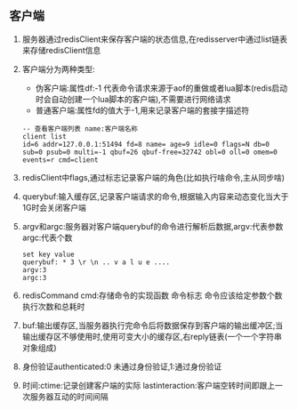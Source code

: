 ## 客户端

1. 服务器通过redisClient来保存客户端的状态信息,在redisserver中通过list链表来存储redisClient信息

2. 客户端分为两种类型:

   - 伪客户端:属性df:-1  代表命令请求来源于aof的重做或者lua脚本(redis启动时会自动创建一个lua脚本的客户端),不需要进行网络请求
   - 普通客户端:属性fd的值大于-1,用来记录客户端的套接字描述符

   ```redis
   -- 查看客户端列表 name:客户端名称
   client list
   id=6 addr=127.0.0.1:51494 fd=8 name= age=9 idle=0 flags=N db=0 sub=0 psub=0 multi=-1 qbuf=26 qbuf-free=32742 obl=0 oll=0 omem=0 events=r cmd=client
   ```

3. redisClient中flags,通过标志记录客户端的角色(比如执行啥命令,主从同步啥)

4. querybuf:输入缓存区,记录客户端请求的命令,根据输入内容来动态变化当大于1G时会关闭客户端

5. argv和argc:服务器对客户端querybuf的命令进行解析后数据,argv:代表参数 argc:代表个数

   ```
   set key value
   querybuf: * 3 \r \n .. v a l u e ....
   argv:3
   argc:3
   ```

6. redisCommand cmd:存储命令的实现函数 命令标志 命令应该给定参数个数 执行次数和总耗时

7. buf:输出缓存区,当服务器执行完命令后将数据保存到客户端的输出缓冲区;当输出缓存区不够使用时,使用可变大小的缓存区,右reply链表(一个一个字符串对象组成)

8. 身份验证authenticated:0 未通过身份验证,1:通过身份验证

9. 时间:ctime:记录创建客户端的实际 lastinteraction:客户端空转时间即跟上一次服务器互动的时间间隔


